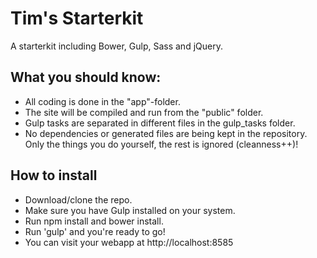 # Tim's Starterkit
A starterkit including Bower, Gulp, Sass and jQuery.

## What you should know:
* All coding is done in the "app"-folder.
* The site will be compiled and run from the "public" folder.
* Gulp tasks are separated in different files in the gulp_tasks folder.
* No dependencies or generated files are being kept in the repository. Only the things you do yourself, the rest is ignored (cleanness++)!

## How to install
* Download/clone the repo.
* Make sure you have Gulp installed on your system.
* Run npm install and bower install.
* Run 'gulp' and you're ready to go!
* You can visit your webapp at http://localhost:8585
